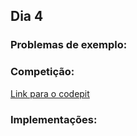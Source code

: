 Dia 4
---

### Problemas de exemplo:


### Competição:

[Link para o codepit](https://www.codepit.io/#/contest/5a5661b001a96e00194059e0/view)


### Implementações:
